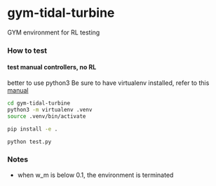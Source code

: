 # gym-tidal-turbine
GYM environment for RL testing

### How to test
#### test manual controllers, no RL

better to use python3
Be sure to have virtualenv installed, refer to this [manual](https://virtualenv.pypa.io/en/latest/installation/)

```bash
cd gym-tidal-turbine
python3 -m virtualenv .venv
source .venv/bin/activate

pip install -e .

python test.py
```

### Notes
- when w_m is below 0.1, the environment is terminated
